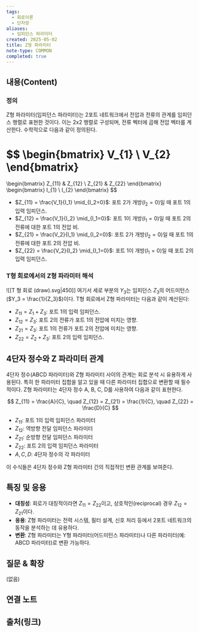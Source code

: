 ```yaml
---
tags:
  - 회로이론
  - 단자망
aliases:
  - 임피던스 파라미터
created: 2025-05-02
title: Z형 파라미터
note-type: COMMON
completed: true
---
```


## 내용(Content)

### 정의

Z형 파라미터(임피던스 파라미터)는 2포트 네트워크에서 전압과 전류의 관계를 임피던스 행렬로 표현한 것이다. 이는 2x2 행렬로 구성되며, 전류 벡터에 곱해 전압 벡터를 계산한다. 수학적으로 다음과 같이 정의된다.


$$
\begin{bmatrix}
V_{1} \\
V_{2}
\end{bmatrix}
 =
 \begin{bmatrix}
Z_{11} & Z_{12} \\
Z_{21} & Z_{22}
\end{bmatrix}
\begin{bmatrix}
I_{1} \\
I_{2}
\end{bmatrix}
$$
- $Z_{11} = \frac{V_1}{I_1} \mid_{I_2=0}$: 포트 2가 개방($I_2=0$)일 때 포트 1의 입력 임피던스.
- $Z_{12} = \frac{V_1}{I_2} \mid_{I_1=0}$: 포트 1이 개방($I_1=0$)일 때 포트 2의 전류에 대한 포트 1의 전압 비.
- $Z_{21} = \frac{V_2}{I_1} \mid_{I_2=0}$: 포트 2가 개방($I_2=0$)일 때 포트 1의 전류에 대한 포트 2의 전압 비.
- $Z_{22} = \frac{V_2}{I_2} \mid_{I_1=0}$: 포트 1이 개방($I_1=0$)일 때 포트 2의 입력 임피던스.

### T형 회로에서의 Z형 파라미터 해석

![[T 형 회로 (draw).svg|450]]
여기서 세로 부분의 $Y_3$는 임피던스 $Z_3$의 어드미턴스($Y_3 = \frac{1}{Z_3}$)이다. T형 회로에서 Z형 파라미터는 다음과 같이 계산된다:

- $Z_{11} = Z_1 + Z_3$: 포트 1의 입력 임피던스.
- $Z_{12} = Z_3$: 포트 2의 전류가 포트 1의 전압에 미치는 영향.
- $Z_{21} = Z_3$: 포트 1의 전류가 포트 2의 전압에 미치는 영향.
- $Z_{22} = Z_2 + Z_3$: 포트 2의 입력 임피던스.

## 4단자 정수와 Z 파라미터 관계
4단자 정수(ABCD 파라미터)와 Z형 파라미터 사이의 관계는 회로 분석 시 유용하게 사용된다. 특히 한 파라미터 집합을 알고 있을 때 다른 파라미터 집합으로 변환할 때 필수적이다. Z형 파라미터는 4단자 정수 A, B, C, D를 사용하여 다음과 같이 표현한다.

$$
Z_{11} = \frac{A}{C}, \quad Z_{12} = Z_{21} = \frac{1}{C}, \quad Z_{22} = \frac{D}{C}
$$
- $Z_{11}$: 포트 1의 입력 임피던스 파라미터
- $Z_{12}$: 역방향 전달 임피던스 파라미터
- $Z_{21}$: 순방향 전달 임피던스 파라미터
- $Z_{22}$: 포트 2의 입력 임피던스 파라미터
- $A, C, D$: 4단자 정수의 각 파라미터

이 수식들은 4단자 정수와 Z형 파라미터 간의 직접적인 변환 관계를 보여준다.

## 특징 및 응용

- **대칭성**: 회로가 대칭적이라면 $Z_{11} = Z_{22}$이고, 상호적인(reciprocal) 경우 $Z_{12} = Z_{21}$이다.
- **응용**: Z형 파라미터는 전력 시스템, 필터 설계, 신호 처리 등에서 2포트 네트워크의 동작을 분석하는 데 유용하다.
- **변환**: Z형 파라미터는 Y형 파라미터(어드미턴스 파라미터)나 다른 파라미터(예: ABCD 파라미터)로 변환 가능하다.

## 질문 & 확장

(없음)

## 연결 노트

## 출처(링크)

